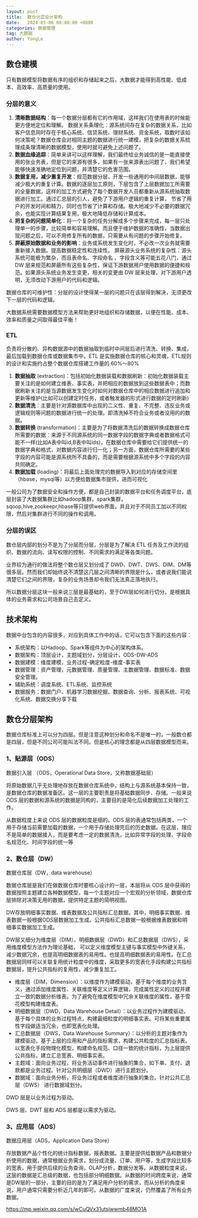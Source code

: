 ```yaml
---
layout: post
title:  数仓分层设计架构
date:   2024-05-06 00:00:00 +0800
categories: 数据管理
tag: 大数据
author: YangLe
---
```




## 数仓建模

只有数据模型将数据有序的组织和存储起来之后，大数据才能得到高性能、低成本、高效率、高质量的使用。

### 分层的意义

1. **清晰数据结构**：每一个数据分层都有它的作用域，这样我们在使用表的时候能更方便地定位和理解。
   数据关系条理化：源系统间存在复杂的数据关系，比如客户信息同时存在于核心系统、信贷系统、理财系统、资金系统，取数时该如何决策呢？数据仓库会对相同主题的数据进行统一建模，把复杂的数据关系梳理成条理清晰的数据模型，使用时就可避免上述问题了。
2. **数据血缘追踪**：简单来讲可以这样理解，我们最终给业务诚信的是一能直接使用的张业务表，但是它的来源有很多，如果有一张来源表出问题了，我们希望能够快速准确地定位到问题，并清楚它的危害范围。
3. **数据复用，减少重复开发**：规范数据分层，开发一些通用的中间层数据，能够减少极大的重复计算。数据的逐层加工原则，下层包含了上层数据加工所需要的全量数据，这样的加工方式避免了每个数据开发人员都重新从源系统抽取数据进行加工。通过汇总层的引人，避免了下游用户逻辑的重复计算， 节省了用户的开发时间和精力，同时也节省了计算和存储。极大地减少不必要的数据冗余，也能实现计算结果复用，极大地降低存储和计算成本。
4. **把复杂的问题简单化**：将一个复杂的任务分解成多个步骤来完成，每一层只处理单一的步骤，比较简单和容易理解。而且便于维护数据的准确性，当数据出现问题之后，可以不用修复所有的数据，只需要从有问题的步骤开始修复。
5. **屏蔽原始数据和业务的影响**：业务或系统发生变化时，不必改一次业务就需要重新接入数据。提高数据稳定性和连续性。
   屏蔽源头业务系统的复杂性：源头系统可能极为繁杂，而且表命名、字段命名 、字段含义等可能五花八门，通过 DW 层来规范和屏蔽所有这些复杂性，保证下游数据用户使用数据的便捷和规范。如果源头系统业务发生变更，相关的变更由 DW 层来处理，对下游用户透明，无须改动下游用户的代码和逻辑。

数据仓库的可维护性：分层的设计使得某一层的问题只在该层得到解决，无须更改下一层的代码和逻辑。

大数据系统需要数据模型方法来帮助更好地组织和存储数据，以便在性能、成本、效率和质量之间取得最佳平衡！



### ETL

负责将分散的、异构数据源中的数据抽取到临时中间层后进行清洗、转换、集成，最后加载到数据仓库或数据集市中。ETL 是实施数据仓库的核心和灵魂，ETL规则的设计和实施约占整个数据仓库搭建工作量的 60%～80%

1. **数据抽取** (extraction)：包括初始化数据装载和数据刷新：初始化数据装载主要关注的是如何建立维表、事实表，并把相应的数据放到这些数据表中；而数据刷新关注的是当源数据发生变化时如何对数据仓库中的相应数据进行追加和更新等维护(比如可以创建定时任务，或者触发器的形式进行数据的定时刷新)
2. **数据清洗**：主要是针对源数据库中出现的二义性、重复、不完整、违反业务或逻辑规则等问题的数据进行统一的处理。即清洗掉不符合业务或者没用的的数据。
3. **数据转换** (transformation)：主要是为了将数据清洗后的数据转换成数据仓库所需要的数据：来源于不同源系统的同一数据字段的数据字典或者数据格式可能不一样(比如A表中叫id,B表中叫ids)，在数据仓库中需要给它们提供统一的数据字典和格式，对数据内容进行归一化；另一方面，数据仓库所需要的某些字段的内容可能是源系统所不具备的，而是需要根据源系统中多个字段的内容共同确定。
4. **数据加载** (loading)：将最后上面处理完的数据导入到对应的存储空间里（hbase，mysql等）以方便给数据集市提供，进而可视化

一般公司为了数据安全和操作方便，都是自己封装的数据平台和任务调度平台，底层封装了大数据集群比如hadoop集群，spark集群，sqoop,hive,zookeepr,hbase等只提供web界面，并且对于不同员工加以不同权限，然后对集群进行不同的操作和调用。



### 分层的误区

数仓层内部的划分不是为了分层而分层，分层是为了解决 ETL 任务及工作流的组织、数据的流向、读写权限的控制、不同需求的满足等各类问题。

业界较为通行的做法将整个数仓层又划分成了 DWD、DWT、DWS、DIM、DM等很多层。然而我们却始终说不清楚这几层之间清晰的界限是什么，或者说我们能说清楚它们之间的界限，复杂的业务场景却令我们无法真正落地执行。

所以数据分层这块一般来说三层是最基础的，至于DW层如何进行切分，是根据具体的业务需求和公司场景自己去定义。



## 技术架构

数据中台包含的内容很多，对应到具体工作中的话，它可以包含下面的这些内容：

- 系统架构：以Hadoop、Spark等组件为中心的架构体系。
- 数据架构：顶层设计，主题域划分，分层设计，ODS-DW-ADS
- 数据建模：维度建模，业务过程-确定粒度-维度-事实表
- 数据管理：资产管理，元数据管理、质量管理、主数据管理、数据标准、数据安全管理。
- 辅助系统：调度系统、ETL系统、监控系统
- 数据服务：数据门户、机器学习数据挖掘、数据查询、分析、报表系统、可视化系统、数据交换分享下载



## 数仓分层架构

数据仓库标准上可以分为四层。但是注意这种划分和命名不是唯一的，一般数仓都是四层，但是不同公司可能叫法不同。但是核心的理念都是从四层数据模型而来。

### 1、贴源层（ODS）

数据引入层 （ODS，Operational Data Store，又称数据基础层）

将原始数据几乎无处理地存放在数据仓库系统中，结构上与源系统基本保持一致，是数据仓库的数据准备区。这一层的主要职责是将基础数据同步、存储。一般来说ODS 层的数据和源系统的数据是同构的，主要目的是简化后续数据加工处理的工作。

从数据粒度上来说 ODS 层的数据粒度是细的。ODS 层的表通常包括两类，一个用于存储当前需要加载的数据，一个用于存储处理完后的历史数据。在这层，理应不是简单的数据接入，而是要考虑一定的数据清洗，比如异常字段的处理、字段命名规范化、时间字段的统一等

### 2、数仓层（DW）

数据仓库层（DW，data warehouse）

数据仓库层是我们在做数据仓库时要核心设计的一层，本层将从 ODS 层中获得的数据按照主题建立各种数据模型，每一个主题对应一个宏观的分析领域，数据仓库层排除对决策无用的数据，提供特定主题的简明视图。

DW存放明细事实数据、维表数据及公共指标汇总数据。其中，明细事实数据、维表数据一般根据ODS层数据加工生成。公共指标汇总数据一般根据维表数据和明细事实数据加工生成。

DW层又细分为维度层（DIM）、明细数据层（DWD）和汇总数据层（DWS），采用维度模型方法作为理论基础， 可以定义维度模型主键与事实模型中外键关系，减少数据冗余，也提高明细数据表的易用性。也提高明细数据表的易用性。在汇总数据层同样可以关联复用统计粒度中的维度，采取更多的宽表化手段构建公共指标数据层，提升公共指标的复用性，减少重复加工。

- 维度层（DIM，Dimension）：以维度作为建模驱动，基于每个维度的业务含义，通过添加维度属性、关联维度等定义计算逻辑，完成属性定义的过程并建立一致的数据分析维表。为了避免在维度模型中冗余关联维度的属性，基于雪花模型构建维度表。
- 明细数据层（DWD，Data Warehouse Detail）：以业务过程作为建模驱动，基于每个具体的业务过程特点，构建最细粒度的明细事实表。可将某些重要属性字段做适当冗余，也即宽表化处理。
- 汇总数据层（DWS，Data Warehouse Summary）：以分析的主题对象作为建模驱动，基于上层的应用和产品的指标需求，构建公共粒度的汇总指标表。以宽表化手段物理化模型，构建命名规范、口径一致的统计指标，为上层提供公共指标，建立汇总宽表、明细事实表。
- 主题域：面向业务过程，将业务活动事件进行抽象的集合，如下单、支付、退款都是业务过程。针对公共明细层（DWD）进行主题划分。
- 数据域：面向业务分析，将业务过程或者维度进行抽象的集合。针对公共汇总层（DWS） 进行数据域划分。

DWD 层是以业务过程为驱动。

DWS 层、DWT 层和 ADS 层都是以需求为驱动。

### 3、应用层（ADS）

数据应用层（ADS，Application Data Store）

存放数据产品个性化的统计指标数据，报表数据。主要是提供给数据产品和数据分析使用的数据，通常根据业务需求，划分成流量、订单、用户等，生成字段比较多的宽表，用于提供后续的业务查询，OLAP分析，数据分发等。从数据粒度来说，这层的数据是汇总级的数据，也包括部分明细数据。从数据的时间跨度来说，通常是DW层的一部分，主要的目的是为了满足用户分析的需求，而从分析的角度来说，用户通常只需要分析近几年的即可。从数据的广度来说，仍然覆盖了所有业务数据。





https://mp.weixin.qq.com/s/wCuQVx31utsjwwmb48MO1A